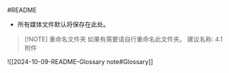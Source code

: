 #README

- 所有媒体文件默认将保存在此处。

> [!NOTE] 重命名文件夹
> 如果有需要请自行重命名此文件夹。
> 建议名称: 4.1 附件

![[2024-10-09-README-Glossary note#Glossary]]
